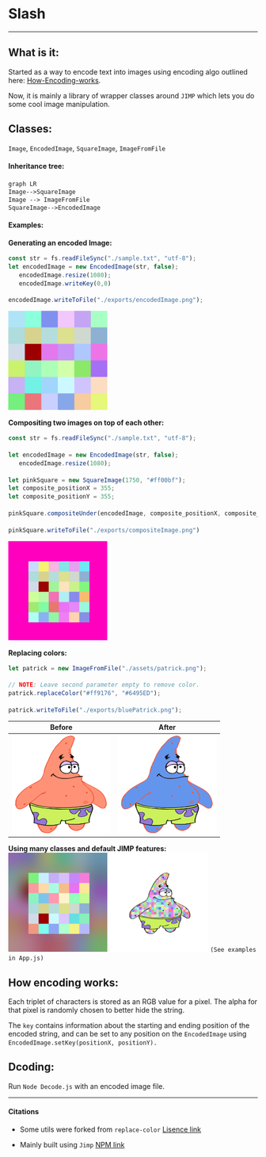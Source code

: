 # Slash
---
## What is it:

Started as a way to encode text into images using encoding algo outlined here: [How-Encoding-works](#How-Encoding-works).

Now, it is mainly a library of wrapper classes around `JIMP` which lets you do some cool image manipulation.

## Classes:

`Image`, `EncodedImage`, `SquareImage`, `ImageFromFile`

#### Inheritance tree:

```mermaid
graph LR
Image-->SquareImage
Image --> ImageFromFile
SquareImage-->EncodedImage
```

#### Examples:
**Generating an encoded Image:**
``` javascript
const str = fs.readFileSync("./sample.txt", "utf-8");
let encodedImage = new EncodedImage(str, false);
   encodedImage.resize(1080);
   encodedImage.writeKey(0,0)

encodedImage.writeToFile("./exports/encodedImage.png");
```

<img src="./exports/encodedImage.png" width="200" height="200">

**Compositing two images on top of each other:**
```javascript
const str = fs.readFileSync("./sample.txt", "utf-8");

let encodedImage = new EncodedImage(str, false);
   encodedImage.resize(1080);

let pinkSquare = new SquareImage(1750, "#ff00bf");
let composite_positionX = 355;
let composite_positionY = 355;

pinkSquare.compositeUnder(encodedImage, composite_positionX, composite_positionY);

pinkSquare.writeToFile("./exports/compositeImage.png")
```
<img src="./exports/compositeImage.png" width="200" height="200">

**Replacing colors:**
```javascript
let patrick = new ImageFromFile("./assets/patrick.png");

// NOTE: Leave second parameter empty to remove color.
patrick.replaceColor("#ff9176", "#6495ED");

patrick.writeToFile("./exports/bluePatrick.png");
```
| Before | After |
|--------|-------|
|<img src="./assets/patrick.png" width="200" height="200">        |   <img src="./exports/bluePatrick.png" width="200" height="200">    |


**Using many classes and default JIMP features:**
<img src="./exports/composite.png" width="200" height="200"> <img src="./exports/patrick.png" width="200" height="200">
`(See examples in App.js)`

## How encoding works:
Each triplet of characters is stored as an RGB value for a pixel. The alpha for that pixel is randomly chosen to better hide the string.

The `key` contains information about the starting and ending position of the encoded string, and can be set to any position on the `EncodedImage` using `EncodedImage.setKey(positionX, positionY).`

## Dcoding:
Run `Node Decode.js` with an encoded image file.

---

#### Citations
* Some utils were forked from `replace-color` [Lisence link](https://github.com/turakvlad/replace-color/blob/master/LICENSE)

* Mainly built using `Jimp` [NPM link](https://www.npmjs.com/package/jimp)






